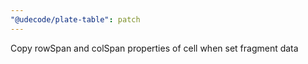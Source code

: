 ```yaml
---
"@udecode/plate-table": patch
---
```


Copy rowSpan and colSpan properties of cell when set fragment data
